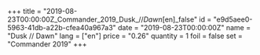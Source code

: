 +++
title = "2019-08-23T00:00:00Z_Commander_2019_Dusk_//_Dawn_[en]_false"
id = "e9d5aee0-5963-41db-a22b-cfea40a967a3"
date = "2019-08-23T00:00:00Z"
name = "Dusk // Dawn"
lang = ["en"]
price = "0.26"
quantity = 1
foil = false
set = "Commander 2019"
+++
